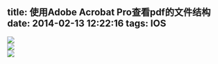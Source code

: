 title: 使用Adobe Acrobat Pro查看pdf的文件结构
date: 2014-02-13 12:22:16
tags: IOS
---
![](/img/pdf1.png)  
![](/img/pdf2.png)  
 ![](/img/pdf3.png)  